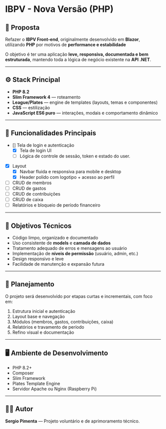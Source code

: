 # IBPV - Nova Versão (PHP)

## 🧭 Proposta
Refazer o **IBPV Front-end**, originalmente desenvolvido em **Blazor**, utilizando **PHP** por motivos de **performance e estabilidade**

O objetivo é ter uma aplicação **leve, responsiva, documentada e bem estruturada**, mantendo toda a lógica de negócio existente na **API .NET**.

---

## ⚙️ Stack Principal
- **PHP 8.2**
- **Slim Framework 4** — roteamento 
- **League/Plates** — engine de templates (layouts, temas e componentes)
- **CSS** — estilização
- **JavaScript ES6 puro** — interações, modais e comportamento dinâmico

---

## 🧩 Funcionalidades Principais

- [] Tela de login e autenticação  
    - [X] Tela de login UI 
    - [ ] Lógica de controle de sessão, token e estado do user.

- [X] Layout
    - [X] Navbar  fluida e responsiva para mobile e desktop
    - [X] Header polido com logotipo  + acesso ao perfil

- [ ] CRUD de membros  
- [ ] CRUD de gastos  
- [ ] CRUD de contribuições  
- [ ] CRUD de caixa  
- [ ] Relatórios e bloqueio de período financeiro  

---

## 🎯 Objetivos Técnicos
- Código limpo, organizado e documentado  
- Uso consistente de **models** e **camada de dados**  
- Tratamento adequado de erros e mensagens ao usuário  
- Implementação de **níveis de permissão** (usuário, admin, etc.)  
- Design responsivo e leve  
- Facilidade de manutenção e expansão futura  

---

## 🔄 Planejamento
O projeto será desenvolvido por etapas curtas e incrementais, com foco em:
1. Estrutura inicial e autenticação  
2. Layout base e navegação  
3. Módulos (membros, gastos, contribuições, caixa)  
4. Relatórios e travamento de período  
5. Refino visual e documentação  

---

## 🖥️ Ambiente de Desenvolvimento
- PHP 8.2+
- Composer
- Slim Framework
- Plates Template Engine
- Servidor Apache ou Nginx (Raspberry Pi)

---

## 🧑‍💻 Autor
**Sergio Pimenta** — Projeto voluntário e de aprimoramento técnico.
